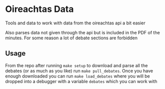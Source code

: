Oireachtas Data
===============

Tools and data to work with data from the oireachtas api a bit easier

Also parses data not given through the api but is included in the PDF of the minutes. For some reason a lot of debate sections are forbidden

Usage
-----

From the repo after running `make setup` to download and parse all the debates (or as much as you like) run `make pull_debates`. Once you have enough downloaded you can run `make load_debates` where you will be dropped into a debugger with a variable `debates` which you can work with
